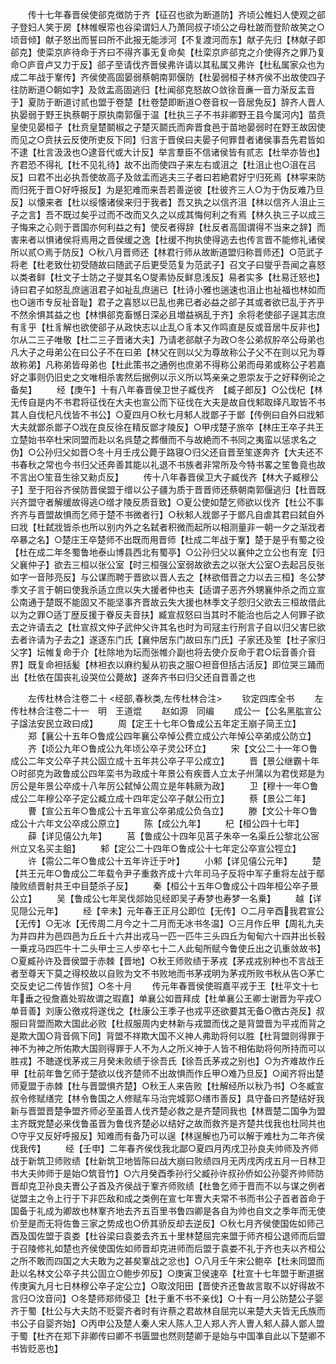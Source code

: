<!-- { "loadSidebar": true } -->
　　传十七年春晋侯使郤克徴防于齐【征召也欲为断道防】齐顷公帷妇人使观之郤子登妇人笑于房【林帷幙帟也谷梁谓妇人乃萧同叔子顷公之母杜跛而登阶故笑之○顷音倾】献子怒出而誓曰所不此报无能涉河【不复渡河而东】献子先归【林献子即郤克】使栾京庐待命于齐曰不得齐事无复命矣【杜栾京庐郤克之介使得齐之罪乃复命○庐音卢又力于反】郤子至请伐齐晋侯弗许请以其私属又弗许【杜私属家众也为成二年战于鞌传】齐侯使高固晏弱蔡朝南郭偃防【杜晏弱桓子林齐侯不出故使四子往防断道○朝如字】及敛盂高固逃归【杜闻郤克怒故○敛徐音亷一音力渐反盂音于】夏防于断道讨贰也盟于卷楚【杜卷楚即断道○卷音权一音居免反】辞齐人晋人执晏弱于野王执蔡朝于原执南郭偃于温【杜执三子不书非卿野王县今属河内】苗贲皇使见晏桓子【杜贲皇楚鬬椒之子楚灭鬬氏而奔晋食邑于苗地晏弱时在野王故因使而见之○贲扶云反使所吏反下同】归言于晋侯曰夫晏子何罪昔者诸侯事吾先君皆如不逮【杜言汲汲也○逮音代或大计反】举言羣臣不信诸侯皆有贰志【杜举亦皆也】齐君恐不得礼【杜不见礼待】故不出而使四子来左右或沮之【杜沮止也○沮在吕反】曰君不出必执吾使故高子及敛盂而逃夫三子者曰若絶君好宁归死焉【林寜来防而归死于晋○好呼报反】为是犯难而来吾若善逆彼【杜彼齐三人○为于伪反难乃旦反】以懐来者【杜以绥懐诸侯来归于我者】吾又执之以信齐沮【林以信齐人沮止三子之言】吾不既过矣乎过而不改而又久之以成其悔何利之有焉【林久执三子以成三子悔来之心则于晋国亦何利益之有】使反者得辞【杜反者高固谓得不当来之辞】而害来者以惧诸侯将焉用之晋侯缓之逸【杜缓不拘执使得逃去也传言晋不能修礼诸侯所以贰○焉于防反】○秋八月晋师还【林君行师从故断道盟归称晋师还】○范武子将老【杜老致仕初受随故曰随武子后更受范复为范武子】召文子曰燮乎吾闻之喜怒以类者鲜【杜文子士防之子燮其名○燮素协反鲜息浅反】易者实多【杜易迁怒也】诗曰君子如怒乱庶遄沮君子如祉乱庶遄已【杜诗小雅也遄速也沮止也祉福也林如而也○遄市专反祉音耻】君子之喜怒以已乱也弗已者必益之郤子其或者欲已乱于齐乎不然余惧其益之也【林惧郤克畜憾日深必且増益祸乱于齐】余将老使郤子逞其志庶有豸乎【杜豸解也欲使郤子从政快志以止乱○豸本又作鸣直是反或音居牛反非也】尔从二三子唯敬【杜二三子晋诸大夫】乃请老郤献子为政○冬公弟叔肸卒公母弟也凡大子之母弟公在曰公子不在曰弟【林父在则以父为尊故称公子父不在则以兄为尊故称弟】凡称弟皆母弟也【杜此策书之通例也庶弟不得称公弟而母弟或称公子若嘉好之事则仍旧史之文唯相杀害然后据例以示义所以笃亲亲之恩崇友于之好释例论之备矣】
　　经【庚午】十有八年春晋侯卫世子臧伐齐　【臧子郎反】○公伐杞【林无传自是内不书君将征伐在大夫也宣公而下征伐在大夫是故自伐邾取绎凡取皆不书其人自伐杞凡伐皆不书公】○夏四月○秋七月邾人戕鄫子于鄫【传例曰自外曰戕邾大夫就鄫杀鄫子○戕在良反徐在精反鄫才陵反】○甲戌楚子旅卒【林庄王卒子共王立楚始书卒杜宋同盟而赴以名呉楚之葬僭而不与故絶而不书同之夷蛮以惩求名之伪】○公孙归父如晋○冬十月壬戌公薨于路寝○归父还自晋至笙遂奔齐【大夫还不书春秋之常也今书归父还奔善其能以礼退不书族者非常所及今特书畧之笙鲁竟也故不言出○笙音生徐又勑贞反】
　　传十八年春晋侯卫大子臧伐齐【林大子臧穆公子】至于阳谷齐侯防晋侯盟于缯以公子疆为质于晋晋师还蔡朝南郭偃逃归【杜晋既兴齐盟守者解缓故得逃○缯才陵反质音致】○夏公使如楚乞师欲以伐齐【杜公不事齐齐与晋盟故惧而乞师于楚不书微者行】○秋邾人戕鄫子于鄫凡自虐其君曰弑自外曰戕【杜弑戕皆杀也所以别内外之名弑者积微而起所以相测量非一朝一夕之渐戕者卒暴之名】○楚庄王卒楚师不出既而用晋师【杜成二年战于鞌】楚于是乎有蜀之役【杜在成二年冬蜀鲁地泰山博县西北有蜀亭】○公孙归父以襄仲之立公也有宠【归父襄仲子】欲去三桓以张公室【时三桓强公室弱故欲去之以张大公室○去起吕反张如字一音陟亮反】与公谋而聘于晋欲以晋人去之【林欲借晋之力以去三桓】冬公梦季文子言于朝曰使我杀适立庶以失大援者仲也夫【适谓子恶齐外甥襄仲杀之而立宣公南通于楚既不能固又不能坚事齐晋故云失大援也林季文子怨归父欲去三桓故借此以为之罪○适丁歴反援于眷反夫音扶】臧宣叔怒曰当其时不能治也后之人何罪子欲去之许请去之【杜宣叔文仲子武仲父许其名也时为司冦主行刑言子自以归父害巳欲去者许请为子去之】遂逐东门氏【襄仲居东门故曰东门氏】子家还及笙【杜子家归父字】坛帷复命于介【杜除地为坛而张帷介副也将去使介反命于君○坛音善介音界】既复命袒括髪【林袒衣以麻约髪从初丧之服○袒音但括古活反】即位哭三踊而出【杜依在国丧礼设哭位公薨故】遂奔齐书曰归父还自晋善之也








　　左传杜林合注卷二十
<经部,春秋类,左传杜林合注>
　　钦定四库全书
　　左传杜林合注卷二十一　明　王道焜
　　赵如源　同编
　　成公一【公名黑肱宣公子諡法安民立政曰成】
　　周【定王十七年○鲁成公五年定王崩子简王立】
　　郑【襄公十五年○鲁成公四年襄公卒悼公费立成公六年悼公卒弟成公防立】
　　齐【顷公九年○鲁成公九年顷公卒子灵公环立】
　　宋【文公二十一年○鲁成公二年文公卒子共公固立成十五年共公卒子平公成立】
　　晋【景公继霸十年○时郤克为政鲁成公四年栾书为政成十年景公有疾晋人立太子州蒲以为君伐郑是为厉公是年景公卒成十八年厉公弑悼公周立是年韩厥为政】
　　卫【穆十一年○鲁成公二年穆公卒子定公臧立成十四年定公卒子献公衎立】
　　蔡【景公二年】
　　曹【宣公五年○鲁成公十五年宣公卒弟成公负刍立】
　　滕【文公十年○鲁成公十六年文公卒成公原立】
　　陈【成公九年】
　　杞【桓公四十七年】
　　薛【详见僖公九年】
　　莒【鲁成公十四年见莒子朱卒一名渠丘公黎北公宻州立又名买主鉏】
　　邾【定公二十四年○鲁成公十七年定公卒宣公牼立】
　　许【霛公二年○鲁成公十五年许迁于叶】
　　小邾【详见僖公元年】
　　楚【共王元年○鲁成公二年载令尹子重救齐成十六年司马子反将中军子重将左战于鄢陵败绩晋射共王中目楚杀子反】
　　秦【桓公十五年○鲁成公十四年桓公卒子景公立】
　　吴【鲁成公七年吴伐郯始见经即吴子寿梦也寿梦一名乗】
　　越【详见隠公元年】
　　经【辛未】元年春王正月公即位【无传】○二月辛酉我君宣公【无传】○无冰【无传周二月今之十二月而无冰书冬温】○三月作丘甲【周礼九夫为井四井为邑四邑为丘丘十六井出戎马一匹一匹牛三头四丘为甸甸六十四井出长毂一乗戎马四匹牛十二头甲士三人步卒七十二人此甸所赋今鲁使丘出之讥重敛故书】○夏臧孙许及晋侯盟于赤棘【晋地】○秋王师败绩于茅戎【茅戎戎别种也不言战王者至尊天下莫之得校故以自败为文不书败地而书茅戎明为茅戎所败书秋从告○茅亡交反史记二传皆作贸】○冬十月
　　传元年春晋侯使瑕嘉平戎于王【杜平文十七年垂之役詹嘉处瑕故谓之瑕嘉】单襄公如晋拜成【杜单襄公王卿士谢晋为平戎○单音善】刘康公徼戎将遂伐之【杜康公王季子也戎平还欲要其无备○徼古尧反】叔服曰背盟而欺大国此必败【杜叔服周内史林新与戎盟而伐之是背盟晋为平戎而背之是欺大国○背音佩下同】背盟不祥欺大国不义神人弗助将何以胜【杜背盟则得罪于神不为神之所佑欺大国则得罪于人不为人之所义神于人皆不相佑助将何所持而可以胜戎】不聴遂伐茅戎三月癸未败绩于徐吾氏【徐吾氏茅戎之别也】○为齐难故作丘甲【杜前年鲁乞师于楚欲以伐齐楚师不出故惧而作丘甲○难乃旦反】○闻齐将出楚师夏盟于赤棘【杜与晋盟惧齐楚】○秋王人来告败【杜解经所以秋乃书】○冬臧宣叔令修赋缮完【林令鲁国之人修赋车马治完城郭○缮市善反】具守备曰齐楚结好我新与晋盟晋楚争盟齐师必至虽晋人伐齐楚必救之是齐楚同我也【林晋楚二国争为盟主齐既党楚必来伐鲁虽晋为鲁伐齐楚必以结好之故而救齐是齐楚共伐我也杜同共也○守乎又反好呼报反】知难而有备乃可以逞【林逞解也乃可以解于难杜为二年齐侯伐我传】
　　经【壬申】二年春齐侯伐我北鄙○夏四月丙戌卫孙良夫帅师及齐师战于新筑卫师败绩【杜新筑卫地皆陈曰战大崩曰败绩四月无丙戌丙戌五月一日林卫书大夫帅师于是始○筑音竹】○六月癸酉季孙行父臧孙许叔孙侨如公孙婴齐帅师防晋却克卫孙良夫曺公子首及齐侯战于鞌齐师败绩【杜鲁乞师于晋而不以与谋之例者従盟主之令上行于下非匹敌和成之类例在宣七年曺大夫常不书而书公子首者首命于国备于礼成为卿故也林鞌齐地去齐五百里书鲁四卿是各自为帅也自文之季年而无使价至是而无将佐鲁三家之势成也○侨其骄反却去逆反】○秋七月齐侯使国佐如师己酉及国佐盟于袁娄【杜谷梁曰袁娄去齐五十里林楚屈完来盟于师齐桓公退师而后盟于召陵修礼如楚也齐侯使国佐如师晋却克进师而后盟于袁娄不礼于齐也夫以齐桓公之所不敢而四国之大夫敢为之甚矣鞌战之忿也】○八月壬午宋公鲍卒【杜未同盟而赴以名林文公卒子共公固立○鲍步夘反】○庚寅卫侯速卒【杜宣十七年盟于断道据传庚寅九月七日林穆公卒子定公立】○取汶阳田【晋使齐还鲁故言取不以好得故不言归○汶音问】○冬楚师郑师侵卫【杜于重不书不亲伐】○十有一月公防楚公子婴齐于蜀【杜公与大夫防不贬婴齐者时有许蔡之君故林自屈完以来楚大夫皆无氏族而书公子自婴齐始】○丙申公及楚人秦人宋人陈人卫人郑人齐人曺人邾人薛人鄫人盟于蜀【杜齐在郑下非卿传曰卿不书匮盟也然则楚卿于是始与中国凖自此以下楚卿不书皆贬恶也】
